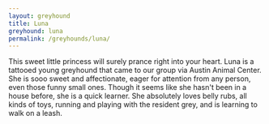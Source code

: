 ```yaml
---
layout: greyhound
title: Luna
greyhound: luna
permalink: /greyhounds/luna/
---
```


This sweet little princess will surely prance right into your heart.  Luna is a tattooed young greyhound that came to
our group via Austin Animal Center.  She is sooo sweet and affectionate, eager for attention from any person, even those
funny small ones.  Though it seems like she hasn't been in a house before, she is a quick learner. She absolutely loves
belly rubs, all kinds of toys, running and playing with the resident grey, and is learning to walk on a leash.
